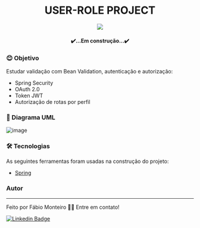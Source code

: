 <h1 align="center">USER-ROLE PROJECT</h1>


<p align="center">
  <img src="https://img.shields.io/static/v1?label=USER-CITY-EVENT&message=FMRM&color=blueviolet&style=flat-square&logo=ghost"/>
</p>
<h4 align="center"> 
✔️...Em construção...✔️
</h4>

### 😊 Objetivo
<p align="left">Estudar validação com Bean Validation, autenticação e autorização:</p>

- Spring Security
- OAuth 2.0
- Token JWT
- Autorização de rotas por perfil

### 📝 Diagrama UML

![image](https://user-images.githubusercontent.com/70236849/155344372-848454ff-8223-423f-889d-329baf0b15d8.png)

### 🛠 Tecnologias

As seguintes ferramentas foram usadas na construção do projeto:
- [Spring](https://spring.io/projects/spring-boot)

### Autor
---
Feito por Fábio Monteiro 👋🏽 Entre em contato!

 [![Linkedin Badge](https://img.shields.io/badge/-fabiomrm-blue?style=flat-square&logo=Linkedin&logoColor=white&link=https://www.linkedin.com/in/fabiomrm/)](https://www.linkedin.com/in/fabiomrm/) 
